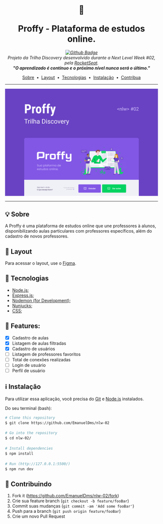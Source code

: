 
<h1 align="center"><p>🚀</p>Proffy - Plataforma de estudos online.
</h1>

_<p align="center">[![Github Badge](https://img.shields.io/badge/-Github-000?style=flat-square&logo=Github&logoColor=white&link=https://github.com/EmanuelDms)](https://github.com/EmanuelDms)<br>
Projeto da Trilha Discovery desenvolvido durante a Next Level Week #02, pela [RocketSeat](https://rocketseat.com.br/).<br>**"O aprendizado é contínuo e o próximo nível nunca será o último."**</p>_


<p align="center">
 <a href="#-sobre">Sobre</a>&nbsp;&nbsp;•&nbsp;
 <a href="#-layout">Layout</a>&nbsp;&nbsp;•&nbsp;
 <a href="#-tecnologias">Tecnologias</a>&nbsp;&nbsp;•&nbsp;
 <a href="#information_source-instalação">Instalação</a>&nbsp;&nbsp;•&nbsp;
 <a href="#-contribuindo">Contribua</a>
</p>

<hr>
<img src="./public/images/capa.svg">
<hr>

## 💡 Sobre

A Proffy é uma plataforma de estudos online que une professores à alunos, disponibilizando aulas particulares com professores específicos, além do cadastro de novos professores.


## 🎨 Layout

Para acessar o layout, use o [Figma][wiki].


## 🚀 Tecnologias

- [Node.js](https://nodejs.org/);
- [Express.js](https://expressjs.com/pt-br/);
- [Nodemon (for Development)](https://nodemon.io/);
- [Nunjucks](https://mozilla.github.io/nunjucks/);
- [CSS](https://www.w3schools.com/css/default.asp);


## 📝 Features:

- [x] Cadastro de aulas
- [x] Listagem de aulas filtradas
- [x] Cadastro de usuários
- [ ] Listagem de professores favoritos
- [ ] Total de conexões realizadas
- [ ] Login de usuário
- [ ] Perfil de usuário

## :information_source: Instalação

Para utilizar essa aplicação, você precisa do [Git](https://git-scm.com) e [Node.js](https://nodejs.org/en/) instalados.

Do seu terminal (bash):

```bash
# Clone this repository
$ git clone https://github.com/EmanuelDms/nlw-02

# Go into the repository
$ cd nlw-02/

# Install dependencies
$ npm install

# Run (http://127.0.0.1:5500/)
$ npm run dev

```


## 👥 Contribuindo

1. Fork it (<https://github.com/EmanuelDms/nlw-02/fork>)
2. Crie sua feature branch (`git checkout -b feature/fooBar`)
3. Commit suas mudanças (`git commit -am 'Add some fooBar'`)
4. Push para a branch (`git push origin feature/fooBar`)
5. Crie um novo Pull Request
<!-- Markdown link & img dfn's -->
[wiki]: https://www.figma.com/file/8Gy9iu5A1ZkOi7HJ8EN1u0/Proffy-Web-Copy-from-RocketSeat?node-id=0%3A1
